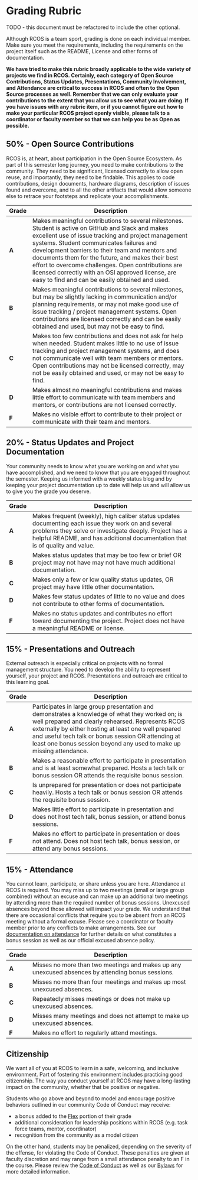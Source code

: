 # Grading Rubric

TODO - this document must be refactored to include the other optional.

Although RCOS is a team sport, grading is done on each individual member. 
Make sure you meet the requirements, including the requirements on the project itself such as the README, License and other forms of documentation.

**We have tried to make this rubric broadly applicable to the wide variety of projects we find in RCOS. 
Certainly, each category of Open Source Contributions, Status Updates, Presentations, Community Involvement, and Attendance are critical to success in RCOS and often to the Open Source processes as well. 
Remember that we can only evaluate your contributions to the extent that you allow us to see what you are doing. 
If you have issues with any rubric item, or if you cannot figure out how to make your particular RCOS project openly visible, please talk to a coordinator or faculty member so that we can help you be as Open as possible.**

## 50% - Open Source Contributions
RCOS is, at heart, about participation in the Open Source Ecosystem. 
As part of this semester long journey, you need to make contributions to the community. 
They need to be significant, licensed correctly to allow open reuse, and importantly, they need to be findable. 
This applies to code contributions, design documents, hardware diagrams, description of issues found and overcome, and to all the other artifacts that would allow someone else to retrace your footsteps and replicate your accomplishments.

| Grade | Description |
|-|-|
| **A** | Makes meaningful contributions to several milestones. Student is active on GitHub and Slack and makes excellent use of issue tracking and project management systems. Student communicates failures and development barriers to their team and mentors and documents them for the future, and makes their best effort to overcome challenges. Open contributions are licensed correctly with an OSI approved license, are easy to find and can be easily obtained and used.|
| **B** | Makes meaningful contributions to several milestones, but may be slightly lacking in communication and/or planning requirements, or may not make good use of issue tracking / project management systems. Open contributions are licensed correctly and can be easily obtained and used, but may not be easy to find.|
| **C** | Makes too few contributions and does not ask for help when needed. Student makes little to no use of issue tracking and project management systems, and does not communicate well with team members or mentors. Open contributions may not be licensed correctly, may not be easily obtained and used, or may not be easy to find.|
| **D** | Makes almost no meaningful contributions and makes little effort to communicate with team members and mentors, or contributions are not licensed correctly.|
| **F** | Makes no visible effort to contribute to their project or communicate with their team and mentors. |

## 20% - Status Updates and Project Documentation
Your community needs to know what you are working on and what you have accomplished, and we need to know that you are engaged throughout the semester.
Keeping us informed with a weekly status blog and by keeping your project documentation up to date will help us and will allow us to give you the grade you deserve.

| Grade | Description |
|-|-|
| **A** | Makes frequent (weekly), high caliber status updates documenting each issue they work on and several problems they solve or investigate deeply. Project has a helpful README, and has additional documentation that is of quality and value. |
| **B** | Makes status updates that may be too few or brief OR project may not have may not have much additional documentation. |
| **C** | Makes only a few or low quality status updates, OR project may have little other documentation. |
| **D** | Makes few status updates of little to no value and does not contribute to other forms of documentation. |
| **F** | Makes no status updates and contributes no effort toward documenting the project. Project does not have a meaningful README or license. |

## 15% - Presentations and Outreach
External outreach is especially critical on projects with no formal management structure. 
You need to develop the ability to represent yourself, your project and RCOS. 
Presentations and outreach are critical to this learning goal.

| Grade | Description |
|-|-|
| **A** | Participates in large group presentation and demonstrates a knowledge of what they worked on; is well prepared and clearly rehearsed. Represents RCOS externally by either hosting at least one well prepared and useful tech talk or bonus session OR attending at least one bonus session beyond any used to make up missing attendance. |
| **B** | Makes a reasonable effort to participate in presentation and is at least somewhat prepared. Hosts a tech talk or bonus session OR attends the requisite bonus session. |
| **C** | Is unprepared for presentation or does not participate heavily. Hosts a tech talk or bonus session OR attends the requisite bonus session. |
| **D** | Makes little effort to participate in presentation and does not host tech talk, bonus session, or attend bonus sessions. |
| **F** | Makes no effort to participate in presentation or does not attend. Does not host tech talk, bonus session, or attend any bonus sessions. |

## 15% - Attendance
You cannot learn, participate, or share unless you are here. 
Attendance at RCOS is required. 
You may miss up to two meetings (small or large group combined) without an excuse and can make up an additional two meetings by attending more than the required number of bonus sessions. 
Unexcused absences beyond those allowed will impact your grade.
We understand that there are occasional conflicts that require you to be absent from an RCOS meeting without a formal excuse.
Please see a coordinator or faculty member prior to any conflicts to make arrangements.
See our [documentation on attendance](grading/attendance) for further details on what constitutes a bonus session as well as our official excused absence policy.

| Grade | Description |
|-|-|
| **A** | Misses no more than two meetings and makes up any unexcused absences by attending bonus sessions. |
| **B** | Misses no more than four meetings and makes up most unexcused absences. |
| **C** | Repeatedly misses meetings or does not make up unexcused absences. |
| **D** | Misses many meetings and does not attempt to make up unexcused absences. |
| **F** | Makes no effort to regularly attend meetings. |

## Citizenship
We want all of you at RCOS to learn in a safe, welcoming, and inclusive environment. 
Part of fostering this environment includes practicing good citizenship.
The way you conduct yourself at RCOS may have a long-lasting impact on the community, whether that be positive or negative.

Students who go above and beyond to model and encourage positive behaviors outlined in our community Code of Conduct may receive:
- a bonus added to the [Flex](grading/flex.md) portion of their grade
- additional consideration for leadership positions within RCOS (e.g. task force teams, mentor, coordinator)
- recognition from the community as a model citizen

On the other hand, students may be penalized, depending on the severity of the offense, for violating the Code of Conduct. 
These penalties are given at faculty discretion and may range from a small attendance penalty to an F in the course. 
Please review the [Code of Conduct](community/CODE_OF_CONDUCT.md) as well as our [Bylaws](community/bylaws.md) for more detailed information.